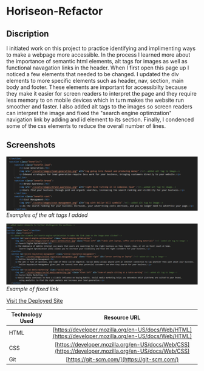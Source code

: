 # Horiseon-Refactor

## Discription

I initiated work on this project to practice identifying and implimenting ways to make a webpage more accessible. In the process I learned more about the importance of semantic html elements, alt tags for images as well as functional navagation links in the header. When I first open this page up I noticed a few elements that needed to be changed. I updated the div elements to more specific elements such as header, nav, section, main body and footer. These elements are important for accessibilty because they make it easier for screen readers to interpret the page and they require less memory to on mobile devices which in turn makes the website run smoother and faster. I also added alt tags to the images so screen readers can interpret the image and fixed the "search engine optimzation" navigation link by adding and id element to its section. Finally, I condenced some of the css elements to reduce the overall number of lines.

## Screenshots

![Examples of added alt tags](./assets/images/alt-tag-examples.png)
*Examples of the alt tags I added*
 
 ![Examples of fixed link](./assets/images/nav-link.png)
*Example of fixed link*

[Visit the Deployed Site](https://andrewchall92.github.io/horiseon-refactor/)

Technology Used         | Resource URL           | 
| ------------- |:-------------:| 
| HTML    | [https://developer.mozilla.org/en-US/docs/Web/HTML](https://developer.mozilla.org/en-US/docs/Web/HTML) | 
| CSS     | [https://developer.mozilla.org/en-US/docs/Web/CSS](https://developer.mozilla.org/en-US/docs/Web/CSS)      |   
| Git | [https://git-scm.com/](https://git-scm.com/)     |    






